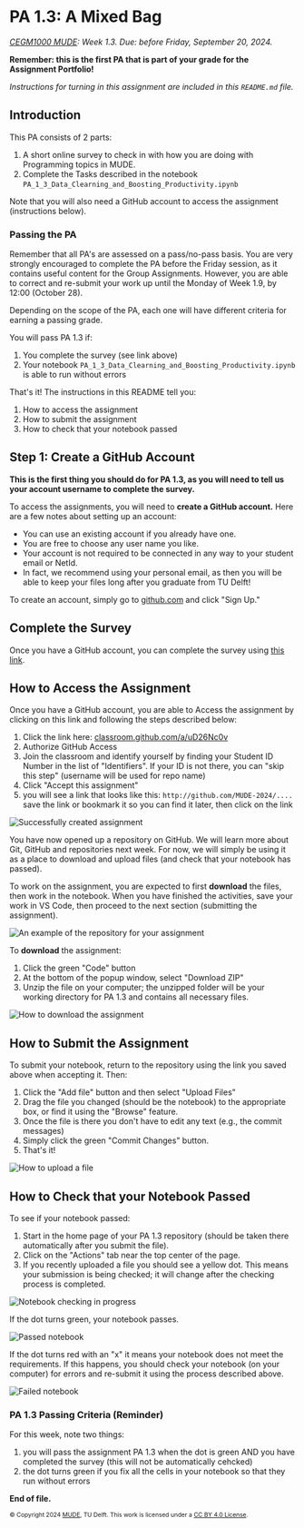 # PA 1.3: A Mixed Bag

*[CEGM1000 MUDE](http://mude.citg.tudelft.nl/): Week 1.3. Due: before Friday, September 20, 2024.*

**Remember: this is the first PA that is part of your grade for the Assignment Portfolio!**

_Instructions for turning in this assignment are included in this `README.md` file._

## Introduction

This PA consists of 2 parts:

1. A short online survey to check in with how you are doing with Programming topics in MUDE.
2. Complete the Tasks described in the notebook `PA_1_3_Data_Clearning_and_Boosting_Productivity.ipynb`

Note that you will also need a GitHub account to access the assignment (instructions below).

### Passing the PA

Remember that all PA's are assessed on a pass/no-pass basis. You are very strongly encouraged to complete the PA before the Friday session, as it contains useful content for the Group Assignments. However, you are able to correct and re-submit your work up until the Monday of Week 1.9, by 12:00 (October 28).

Depending on the scope of the PA, each one will have different criteria for earning a passing grade.

You will pass PA 1.3 if:
1. You complete the survey (see link above)
2. Your notebook `PA_1_3_Data_Clearning_and_Boosting_Productivity.ipynb` is able to run without errors

That's it! The instructions in this README tell you:
1. How to access the assignment
2. How to submit the assignment
3. How to check that your notebook passed

## Step 1: Create a GitHub Account

**This is the first thing you should do for PA 1.3, as you will need to tell us your account username to complete the survey.**

To access the assignments, you will need to **create a GitHub account.** Here are a few notes about setting up an account:
- You can use an existing account if you already have one.
- You are free to choose any user name you like.
- Your account is not required to be connected in any way to your student email or NetId.
- In fact, we recommend using your personal email, as then you will be able to keep your files long after you graduate from TU Delft!

To create an account, simply go to [github.com](https://github.com/) and click "Sign Up."

## Complete the Survey

Once you have a GitHub account, you can complete the survey using [this link](https://forms.office.com/e/saRwPUyL8d).

## How to Access the Assignment

Once you have a GitHub account, you are able to Access the assignment by clicking on this link and following the steps described below:

1. Click the link here: [classroom.github.com/a/uD26Nc0v](https://classroom.github.com/a/uD26Nc0v)
2. Authorize GitHub Access
3. Join the classroom and identify yourself by finding your Student ID Number in the list of "Identifiers". If your ID is not there, you can "skip this step" (username will be used for repo name)
4. Click "Accept this assignment"
5. you will see a link that looks like this: `http://github.com/MUDE-2024/....` save the link or bookmark it so you can find it later, then click on the link

![Successfully created assignment](./auxiliary_files/figures/01.png)

You have now opened up a repository on GitHub. We will learn more about Git, GitHub and repositories next week. For now, we will simply be using it as a place to download and upload files (and check that your notebook has passed).

To work on the assignment, you are expected to first **download** the files, then work in the notebook. When you have finished the activities, save your work in VS Code, then proceed to the next section (submitting the assignment).

![An example of the repository for your assignment](./auxiliary_files/figures/02.png)

To **download** the assignment:

1. Click the green "Code" button
2. At the bottom of the popup window, select "Download ZIP"
3. Unzip the file on your computer; the unzipped folder will be your working directory for PA 1.3 and contains all necessary files.

![How to download the assignment](./auxiliary_files/figures/03.png)

## How to Submit the Assignment

To submit your notebook, return to the repository using the link you saved above when accepting it. Then:

1. Click the "Add file" button and then select "Upload Files"
2. Drag the file you changed (should be the notebook) to the appropriate box, or find it using the "Browse" feature.
3. Once the file is there you don't have to edit any text (e.g., the commit messages)
4. Simply click the green "Commit Changes" button.
5. That's it!


![How to upload a file](./auxiliary_files/figures/04.png)

## How to Check that your Notebook Passed

To see if your notebook passed:

1. Start in the home page of your PA 1.3 repository (should be taken there automatically after you submit the file).
2. Click on the "Actions" tab near the top center of the page.
3. If you recently uploaded a file you should see a yellow dot. This means your submission is being checked; it will change after the checking process is completed.

![Notebook checking in progress](./auxiliary_files/figures/06.png)

If the dot turns green, your notebook passes.

![Passed notebook](./auxiliary_files/figures/07.png)

If the dot turns red with an "x" it means your notebook does not meet the requirements. If this happens, you should check your notebook (on your computer) for errors and re-submit it using the process described above.

![Failed notebook](./auxiliary_files/figures/05.png)

### PA 1.3 Passing Criteria (Reminder)

For this week, note two things:

1. you will pass the assignment PA 1.3 when the dot is green AND you have completed the survey (this will not be automatically cehcked)
2. the dot turns green if you fix all the cells in your notebook so that they run without errors

**End of file.**

<span style="font-size: 75%">
&copy; Copyright 2024 <a rel="MUDE" href="http://mude.citg.tudelft.nl/">MUDE</a>, TU Delft. This work is licensed under a <a rel="license" href="http://creativecommons.org/licenses/by/4.0/">CC BY 4.0 License</a>.
